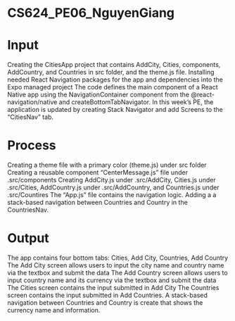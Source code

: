 # CS624_PE06_NguyenGiang
# Input
Creating the CitiesApp project that contains AddCity, Cities, components, AddCountry, and Countries in src folder, and the theme.js file. Installing needed React Navigation packages for the app and dependencies into the Expo managed project The code defines the main component of a React Native app using the NavigationContainer component from the @react-navigation/native and createBottomTabNavigator. In this week’s PE, the application is updated by creating Stack Navigator and add Screens to the “CitiesNav” tab.
# Process
Creating a theme file with a primary color (theme.js) under src folder Creating a reusable component “CenterMessage.js” file under .src/components Creating AddCity.js under .src/AddCity, Cities.js under .src/Cities, AddCountry.js under .src/AddCountry, and Countries.js under .src/Countires The “App.js” file contains the navigation logic. 
Adding a a stack-based navigation between Countries and Country in the CountriesNav.
# Output
The app contains four bottom tabs: Cities, Add City, Countries, Add Country The Add City screen allows users to input the city name and country name via the textbox and submit the data The Add Country screen allows users to input country name and its currency via the textbox and submit the data The Cities screen contains the input submitted in Add City The Countries screen contains the input submitted in Add Countries. 
A stack-based navigation between Countries and Country is create that shows the currency name and information. 
